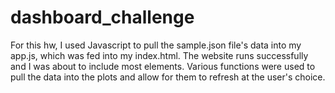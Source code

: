 # dashboard_challenge

For this hw, I used Javascript to pull the sample.json file's data into my 
app.js, which was fed into my index.html. 
The website runs successfully and I was about to include most elements. 
Various functions were used to pull the data into the plots and allow for them to refresh at the user's 
choice. 
